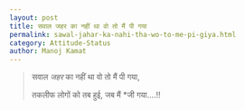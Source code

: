 ```yaml
---
layout: post
title: सवाल जहर का नहीं था वो तो मैं पी गया
permalink: sawal-jahar-ka-nahi-tha-wo-to-me-pi-giya.html
category: Attitude-Status
author: Manoj Kamat
---
```

> सवाल *जहर* का नहीं था वो तो मैं पी गया,
> 
> तकलीफ लोगों को तब हुई, जब मैं *जी गया.…!!
